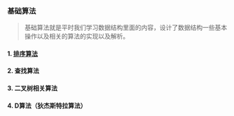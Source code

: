 ### 基础算法

> 基础算法就是平时我们学习数据结构里面的内容，设计了数据结构一些基本操作以及相关的算法的实现以及解析。

#### 1. [排序算法](/base-algorithm/sort-algorithm.md)

#### 2. 查找算法

#### 3. 二叉树相关算法

#### 4. D算法（狄杰斯特拉算法）



